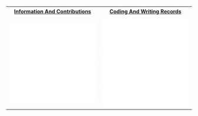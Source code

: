 <table>
  <tr>
    <th><a href="https://github.com/akynazh"> Information And Contributions </a></th>
    <th><a href="https://akynazh.site"> Coding And Writing Records </a></th>
  </tr>
  <tr>
    <td align="center" width="50%">
      <a style="display: block;" href="https://github.com/akynazh">
        <img src="/metrics.classic.svg" alt=""></img>
      </a>
      <a style="display: block;" href="https://github.com/akynazh?tab=repositories">
        <img src="/metrics.plugin.isocalendar.svg" alt=""></img>
      </a>
    </td>
    <td align="center" width="50%">
      <a style="display: block;" href="https://akynazh.site">
        <img src="/metrics.plugin.rss.svg" alt=""></img>
      </a>
      <a style="display: block;" href="https://akynazh.site/categories/study/">
        <img src="/metrics.plugin.wakatime.svg" alt=""></img>
      </a>
      <a style="display: block;" href="https://akynazh.site/categories/study/">
        <img src="/metrics.plugin.languages.svg" alt=""></img>
      </a>
    </td>
  </tr>
</table>



